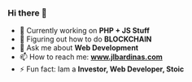 ### Hi there 👋

<!--
**johnLitoBardinas/johnLitoBardinas** is a ✨ _special_ ✨ repository because its `README.md` (this file) appears on your GitHub profile.

Here are some ideas to get you started:
-->

- 💼 Currently working on **PHP + JS Stuff**
- 📙 Figuring out how to do **BLOCKCHAIN**
- 💬 Ask me about **Web Development**
- 📫 How to reach me: **www.jlbardinas.com**
- ⚡ Fun fact: Iam a **Investor, Web Developer, Stoic**

